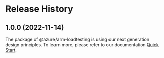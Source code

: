 # Release History
    
## 1.0.0 (2022-11-14)

The package of @azure/arm-loadtesting is using our next generation design principles. To learn more, please refer to our documentation [Quick Start](https://aka.ms/js-track2-quickstart).
